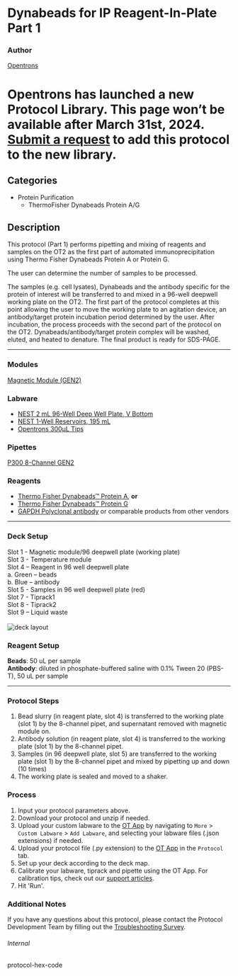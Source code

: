 # Dynabeads for IP Reagent-In-Plate Part 1

### Author
[Opentrons](https://opentrons.com/)


# Opentrons has launched a new Protocol Library. This page won’t be available after March 31st, 2024. [Submit a request](https://docs.google.com/forms/d/e/1FAIpQLSdYYp9QCKow4nn0KlCVsMS3HX0eJ0N9O7-erajKvcpT0lWbSg/viewform) to add this protocol to the new library.

## Categories
* Protein Purification
	* ThermoFisher Dynabeads Protein A/G

## Description
This protocol (Part 1) performs pipetting and mixing of reagents and samples on the OT2 as the first part of automated immunoprecipitation using Thermo Fisher Dynabeads Protein A or Protein G.

The user can determine the number of samples to be processed.

The samples (e.g. cell lysates), Dynabeads and the antibody specific for the protein of interest will be transferred to and mixed in a 96-well deepwell working plate on the OT2. The first part of the protocol completes at this point allowing the user to move the working plate to an agitation device, an antibody/target protein incubation period determined by the user. After incubation, the process proceeds with the second part of the protocol on the OT2. Dynabeads/antibody/target protein complex will be washed, eluted, and heated to denature. The final product is ready for SDS-PAGE.  

---

### Modules
[Magnetic Module (GEN2)](https://shop.opentrons.com/collections/hardware-modules/products/magdeck)


### Labware
* [NEST 2 mL 96-Well Deep Well Plate, V Bottom](https://shop.opentrons.com/nest-2-ml-96-well-deep-well-plate-v-bottom/)
* [NEST 1-Well Reservoirs, 195 mL](https://shop.opentrons.com/nest-1-well-reservoirs-195-ml/)
* [Opentrons 300µL Tips](https://shop.opentrons.com/opentrons-300ul-tips-1000-refills/)

### Pipettes
[P300 8-Channel GEN2](https://shop.opentrons.com/pipettes/)


### Reagents
* [Thermo Fisher Dynabeads™ Protein A](https://www.thermofisher.com/order/catalog/product/10002D), **or**
* [Thermo Fisher Dynabeads™ Protein G](https://www.thermofisher.com/order/catalog/product/10004D)
* [GAPDH Polyclonal antibody](https://www.ptglab.com/products/GAPDH-Antibody-10494-1-AP.htm) or comparable products from other vendors

---

### Deck Setup
Slot 1 - Magnetic module/96 deepwell plate (working plate)</br>
Slot 3 - Temperature module</br>
Slot 4 – Reagent in 96 well deepwell plate</br>
  a.	Green – beads</br>
  b.	Blue – antibody</br>
Slot 5 - Samples in 96 well deepwell plate (red)</br>
Slot 7 - Tiprack1</br>
Slot 8 - Tiprack2 </br>
Slot 9 – Liquid waste</br>
</br>
![deck layout](https://opentrons-protocol-library-website.s3.amazonaws.com/custom-README-images/sci-dynabeads-ip/sci-dynabeads-deck.png)

### Reagent Setup
**Beads**: 50 uL per sample</br>
**Antibody**: diluted in phosphate-buffered saline with 0.1% Tween 20 (PBS-T), 50 uL per sample


---

### Protocol Steps
1. Bead slurry (in reagent plate, slot 4) is transferred to the working plate (slot 1) by the 8-channel pipet, and supernatant removed with magnetic module on.
2. Antibody solution (in reagent plate, slot 4) is transferred to the working plate (slot 1) by the 8-channel pipet.
3. Samples (in 96 deepwell plate, slot 5) are transferred to the working plate (slot 1) by the 8-channel pipet and mixed by pipetting up and down (10 times)
4. The working plate is sealed and moved to a shaker.


### Process
1. Input your protocol parameters above.
2. Download your protocol and unzip if needed.
3. Upload your custom labware to the [OT App](https://opentrons.com/ot-app) by navigating to `More` > `Custom Labware` > `Add Labware`, and selecting your labware files (.json extensions) if needed.
4. Upload your protocol file (.py extension) to the [OT App](https://opentrons.com/ot-app) in the `Protocol` tab.
5. Set up your deck according to the deck map.
6. Calibrate your labware, tiprack and pipette using the OT App. For calibration tips, check out our [support articles](https://support.opentrons.com/en/collections/1559720-guide-for-getting-started-with-the-ot-2).
7. Hit 'Run'.

### Additional Notes
If you have any questions about this protocol, please contact the Protocol Development Team by filling out the [Troubleshooting Survey](https://protocol-troubleshooting.paperform.co/).

###### Internal
protocol-hex-code

